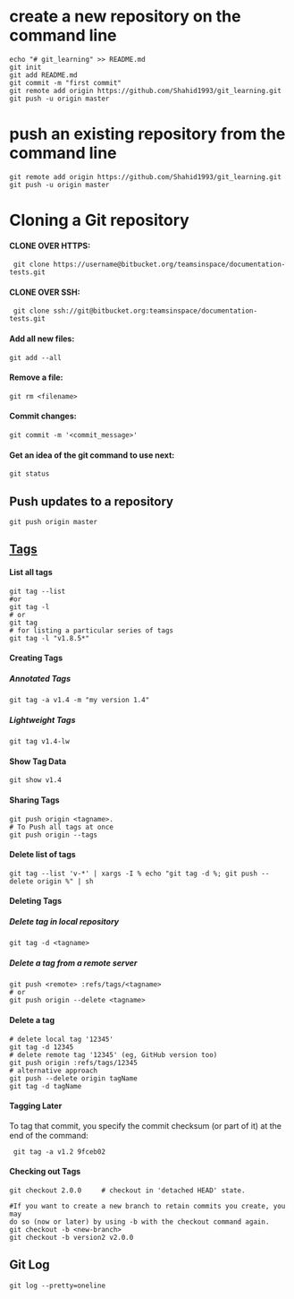 # create a new repository on the command line
```shell
echo "# git_learning" >> README.md  
git init  
git add README.md  
git commit -m "first commit"  
git remote add origin https://github.com/Shahid1993/git_learning.git
git push -u origin master
```
# push an existing repository from the command line
```shell
git remote add origin https://github.com/Shahid1993/git_learning.git
git push -u origin master
```

# Cloning a Git repository
#### CLONE OVER HTTPS:
```shell
 git clone https://username@bitbucket.org/teamsinspace/documentation-tests.git
```
#### CLONE OVER SSH:
```shell
 git clone ssh://git@bitbucket.org:teamsinspace/documentation-tests.git
```
#### Add all new files:
```shell
git add --all
```

#### Remove a file:
```shell
git rm <filename>
```

#### Commit changes:
```shell
git commit -m '<commit_message>'
```

#### Get an idea of the git command to use next:
```shell
git status
```

## Push updates to a repository
```shell
git push origin master
```

## [Tags](https://git-scm.com/book/en/v2/Git-Basics-Tagging)

#### List all tags
```shell
git tag --list
#or
git tag -l
# or
git tag
# for listing a particular series of tags
git tag -l "v1.8.5*"
```

#### Creating Tags
##### Annotated Tags
```shell
git tag -a v1.4 -m "my version 1.4"
```
##### Lightweight Tags
```shell
git tag v1.4-lw
```


#### Show Tag Data
```shell
git show v1.4
```

#### Sharing Tags
```shell
git push origin <tagname>.
# To Push all tags at once
git push origin --tags
```


#### Delete list of tags
```shell
git tag --list 'v-*' | xargs -I % echo "git tag -d %; git push --delete origin %" | sh
```
#### Deleting Tags
##### Delete tag in local repository
```shell
git tag -d <tagname>
```

##### Delete a tag from a remote server
```shell
git push <remote> :refs/tags/<tagname>
# or 
git push origin --delete <tagname>
```
 
#### Delete a tag
```shell
# delete local tag '12345'
git tag -d 12345
# delete remote tag '12345' (eg, GitHub version too)
git push origin :refs/tags/12345
# alternative approach
git push --delete origin tagName
git tag -d tagName
```

#### Tagging Later
To tag that commit, you specify the commit checksum (or part of it) at the end of the command:
```shell
 git tag -a v1.2 9fceb02
 ```

#### Checking out Tags
```shell 
git checkout 2.0.0     # checkout in 'detached HEAD' state.

#If you want to create a new branch to retain commits you create, you may
do so (now or later) by using -b with the checkout command again.
git checkout -b <new-branch>
git checkout -b version2 v2.0.0
```

## Git Log
```shell
git log --pretty=oneline
```








